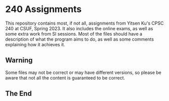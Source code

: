 # 240 Assignments

This repository contains most, if not all, assignments from Yitsen Ku's CPSC 240 at CSUF, Spring 2023. It also includes the online exams, as well as some extra work from SI sessions. Most of the files should have a description of what the program aims to do, as well as some comments explaining how it achieves it.

## Warning
Some files may not be correct or may have different versions, so please be aware that not all the content is guaranteed to be correct.

## The End

